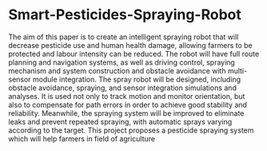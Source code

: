 # Smart-Pesticides-Spraying-Robot
The aim of this paper is to create an intelligent spraying robot that will decrease pesticide use and human health
damage, allowing farmers to be protected and labour intensity can be reduced. The robot will have full route planning and
navigation systems, as well as driving control, spraying mechanism and system construction and obstacle avoidance with
multi-sensor module integration. The spray robot will be designed, including obstacle avoidance, spraying, and sensor
integration simulations and analyses. It is used not only to track motion and monitor orientation, but also to compensate for
path errors in order to achieve good stability and reliability. Meanwhile, the spraying system will be improved to eliminate
leaks and prevent repeated spraying, with automatic sprays varying according to the target. This project proposes a pesticide
spraying system which will help farmers in field of agriculture
